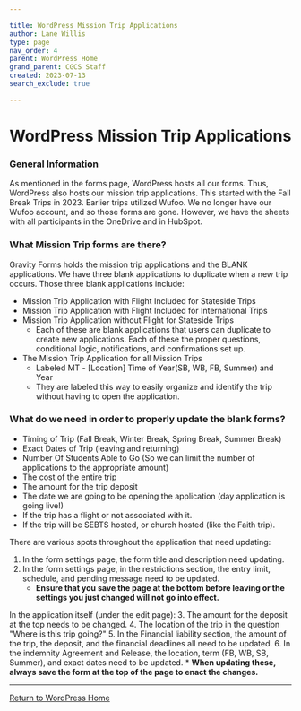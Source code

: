 ```yaml
---

title: WordPress Mission Trip Applications
author: Lane Willis
type: page
nav_order: 4
parent: WordPress Home
grand_parent: CGCS Staff
created: 2023-07-13
search_exclude: true

---
```


# WordPress Mission Trip Applications

### General Information

As mentioned in the forms page, WordPress hosts all our forms. Thus, WordPress also hosts our mission trip applications. This started with the Fall Break Trips in 2023. Earlier trips utilized Wufoo. We no longer have our Wufoo account, and so those forms are gone. However, we have the sheets with all participants in the OneDrive and in HubSpot.

### What Mission Trip forms are there?

Gravity Forms holds the mission trip applications and the BLANK applications. We have three blank applications to duplicate when a new trip occurs. Those three blank applications include:
* Mission Trip Application with Flight Included for Stateside Trips
* Mission Trip Application with Flight Included for International Trips
* Mission Trip Application without Flight for Stateside Trips
    * Each of these are blank applications that users can duplicate to create new applications. Each of these the proper questions, conditional logic, notifications, and confirmations set up.
* The Mission Trip Application for all Mission Trips
    * Labeled MT - [Location] Time of Year(SB, WB, FB, Summer) and Year
    * They are labeled this way to easily organize and identify the trip without having to open the application.

### What do we need in order to properly update the blank forms?

* Timing of Trip (Fall Break, Winter Break, Spring Break, Summer Break)
* Exact Dates of Trip (leaving and returning)
* Number Of Students Able to Go (So we can limit the number of applications to the appropriate amount)
* The cost of the entire trip
* The amount for the trip deposit
* The date we are going to be opening the application (day application is going live!)
* If the trip has a flight or not associated with it.
* If the trip will be SEBTS hosted, or church hosted (like the Faith trip).

There are various spots throughout the application that need updating:

1. In the form settings page, the form title and description need updating.
2. In the form settings page, in the restrictions section, the entry limit, schedule, and pending message need to be updated.
    * **Ensure that you save the page at the bottom before leaving or the settings you just changed will not go into effect.**  

In the application itself (under the edit page):
3. The amount for the deposit at the top needs to be changed.
4. The location of the trip in the question "Where is this trip going?"
5. In the Financial liability section, the amount of the trip, the deposit, and the financial deadlines all need to be updated.
6. In the indemnity Agreement and Release, the location, term (FB, WB, SB, Summer), and exact dates need to be updated.
    * **When updating these, always save the form at the top of the page to enact the changes.**

---

[Return to WordPress Home](/cgcs-staff-information/wordpress/wordpress.html)